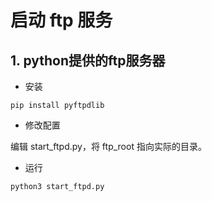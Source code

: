 # 启动 ftp 服务

## 1. python提供的ftp服务器

* 安装

```
pip install pyftpdlib
```

* 修改配置

编辑 start_ftpd.py，将 ftp_root 指向实际的目录。

* 运行

```
python3 start_ftpd.py
```


